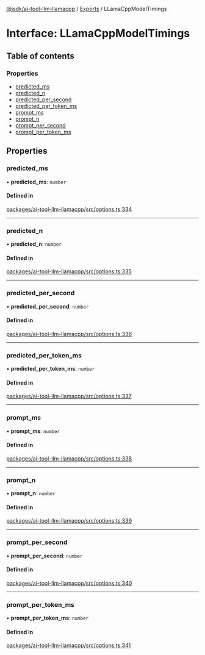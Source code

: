 [@isdk/ai-tool-llm-llamacpp](../README.md) / [Exports](../modules.md) / LLamaCppModelTimings

# Interface: LLamaCppModelTimings

## Table of contents

### Properties

- [predicted\_ms](LLamaCppModelTimings.md#predicted_ms)
- [predicted\_n](LLamaCppModelTimings.md#predicted_n)
- [predicted\_per\_second](LLamaCppModelTimings.md#predicted_per_second)
- [predicted\_per\_token\_ms](LLamaCppModelTimings.md#predicted_per_token_ms)
- [prompt\_ms](LLamaCppModelTimings.md#prompt_ms)
- [prompt\_n](LLamaCppModelTimings.md#prompt_n)
- [prompt\_per\_second](LLamaCppModelTimings.md#prompt_per_second)
- [prompt\_per\_token\_ms](LLamaCppModelTimings.md#prompt_per_token_ms)

## Properties

### predicted\_ms

• **predicted\_ms**: `number`

#### Defined in

[packages/ai-tool-llm-llamacpp/src/options.ts:334](https://github.com/isdk/ai-tool-llm-llamacpp.js/blob/8ad3aed2562165f4fe13169c552b1b3d76889041/src/options.ts#L334)

___

### predicted\_n

• **predicted\_n**: `number`

#### Defined in

[packages/ai-tool-llm-llamacpp/src/options.ts:335](https://github.com/isdk/ai-tool-llm-llamacpp.js/blob/8ad3aed2562165f4fe13169c552b1b3d76889041/src/options.ts#L335)

___

### predicted\_per\_second

• **predicted\_per\_second**: `number`

#### Defined in

[packages/ai-tool-llm-llamacpp/src/options.ts:336](https://github.com/isdk/ai-tool-llm-llamacpp.js/blob/8ad3aed2562165f4fe13169c552b1b3d76889041/src/options.ts#L336)

___

### predicted\_per\_token\_ms

• **predicted\_per\_token\_ms**: `number`

#### Defined in

[packages/ai-tool-llm-llamacpp/src/options.ts:337](https://github.com/isdk/ai-tool-llm-llamacpp.js/blob/8ad3aed2562165f4fe13169c552b1b3d76889041/src/options.ts#L337)

___

### prompt\_ms

• **prompt\_ms**: `number`

#### Defined in

[packages/ai-tool-llm-llamacpp/src/options.ts:338](https://github.com/isdk/ai-tool-llm-llamacpp.js/blob/8ad3aed2562165f4fe13169c552b1b3d76889041/src/options.ts#L338)

___

### prompt\_n

• **prompt\_n**: `number`

#### Defined in

[packages/ai-tool-llm-llamacpp/src/options.ts:339](https://github.com/isdk/ai-tool-llm-llamacpp.js/blob/8ad3aed2562165f4fe13169c552b1b3d76889041/src/options.ts#L339)

___

### prompt\_per\_second

• **prompt\_per\_second**: `number`

#### Defined in

[packages/ai-tool-llm-llamacpp/src/options.ts:340](https://github.com/isdk/ai-tool-llm-llamacpp.js/blob/8ad3aed2562165f4fe13169c552b1b3d76889041/src/options.ts#L340)

___

### prompt\_per\_token\_ms

• **prompt\_per\_token\_ms**: `number`

#### Defined in

[packages/ai-tool-llm-llamacpp/src/options.ts:341](https://github.com/isdk/ai-tool-llm-llamacpp.js/blob/8ad3aed2562165f4fe13169c552b1b3d76889041/src/options.ts#L341)
